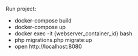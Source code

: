 Run project: 

* docker-compose build
* docker-compose up
* docker exec -it {webserver_container_id} bash
* php migrations.php migrate:up
* open http://localhost:8080